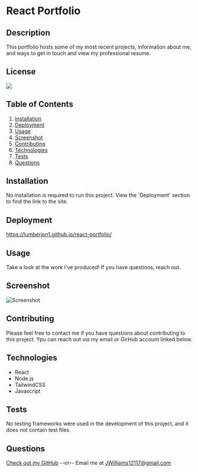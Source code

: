 # React Portfolio
  ## Description
  This portfolio hosts some of my most recent projects, information about me, and ways to get in touch and view my professional resume.

  ## License
  [<img src="https://img.shields.io/badge/License-MIT-blue.svg?logo=LOGO">](LINK)

  ## Table of Contents
  1. [Installation](#Installation)
  2. [Deployment](#Deployment)
  3. [Usage](#Usage)
  4. [Screenshot](#Screenshot)
  5. [Contributing](#Contributing)
  6. [Technologies](#Technologies)
  7. [Tests](#Tests)
  8. [Questions](#Questions)

  ## Installation
  No installation is required to run this project.  View the 'Deployment' section to find the link to the site.

  ## Deployment
  https://lumberjon1.github.io/react-portfolio/

  ## Usage
  Take a look at the work I've produced!  If you have questions, reach out.

  ## Screenshot
  ![Screenshot](./)

  ## Contributing
  Please feel free to contact me if you have questions about contributing to this project.  Ypu can reach out via my email or GirHub account linked below.

  ## Technologies
  * React
  * Node.js
  * TailwindCSS
  * Javascript

  ## Tests
  No testing frameworks were used in the development of this project, and it does not contain test files.

  ## Questions
  [Check out my GitHub](https://github.com/LumberJon1)
  --or--
  Email me at JWilliams12117@gmail.com